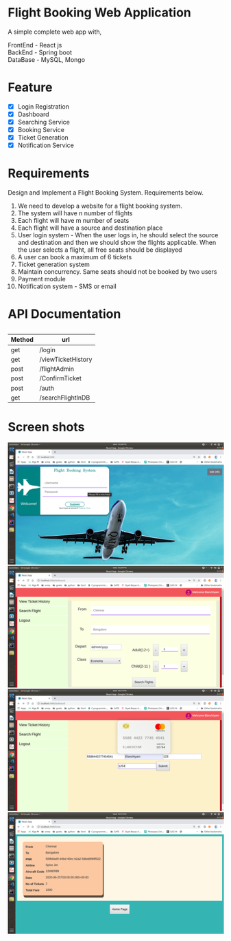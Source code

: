 # Flight Booking Web Application  

A simple complete web app with,

FrontEnd - React js <br/>
BackEnd - Spring boot <br/>
DataBase - MySQL, Mongo <br/>

# Feature
- [x] Login Registration
- [x] Dashboard
- [x] Searching Service
- [x] Booking Service
- [x] Ticket Generation
- [x] Notification Service

# Requirements

Design and Implement a Flight Booking System. Requirements below.
1. We need to develop a website for a flight booking system.
2. The system will have n number of flights
3. Each flight will have m number of seats
4. Each flight will have a source and destination place
5. User login system - When the user logs in, he should select the source and destination and then we should show the flights applicable. When the user selects a flight, all free seats should be displayed
6. A user can book a maximum of 6 tickets
7. Ticket generation system
8. Maintain concurrency. Same seats should not be booked by two users
9. Payment module
10. Notification system - SMS or email


# API Documentation
## 
   | Method | url               |
   | ------ | ----------------- |
   | get    | /login            |
   | get    | /viewTicketHistory|
   | post   | /flightAdmin      |
   | post   | /ConfirmTicket    |
   | post   | /auth             |
   | get    | /searchFlightInDB | 

# Screen shots

![Alt text](ScreenShots/login.png?raw=true "Login")
![Alt text](ScreenShots/Dashboard.png?raw=true "DashBoard")
![Alt text](ScreenShots/creditCard.png?raw=true "Payment")
![Alt text](ScreenShots/viewHistory.png?raw=true "Profile")

 

